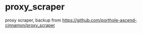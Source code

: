 # proxy_scraper
proxy scraper, backup from https://github.com/porthole-ascend-cinnamon/proxy_scraper
